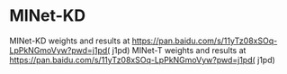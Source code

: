 # MINet-KD
MINet-KD weights and results at https://pan.baidu.com/s/11yTz08xSOq-LpPkNGmoVyw?pwd=j1pd( j1pd)
MINet-T weights and results at https://pan.baidu.com/s/11yTz08xSOq-LpPkNGmoVyw?pwd=j1pd( j1pd)
